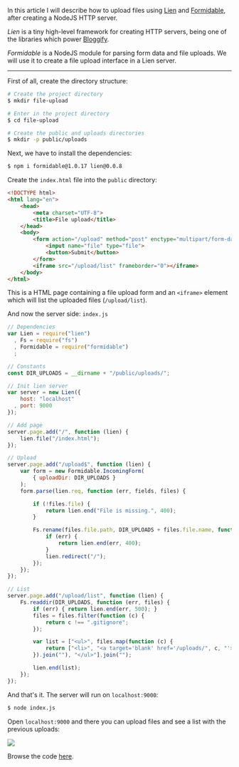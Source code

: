 In this article I will describe how to upload files using [Lien](https://github.com/LienJS/Lien) and [Formidable](https://github.com/felixge/node-formidable), after creating a NodeJS HTTP server.

*Lien* is a tiny high-level framework for creating HTTP servers, being one of the libraries which power [Bloggify](http://bloggify.org/).

*Formidable* is a NodeJS module for parsing form data and file uploads. We will use it to create a file upload interface in a Lien server.

---

First of all, create the directory structure:

```sh
# Create the project directory
$ mkdir file-upload

# Enter in the project directory
$ cd file-upload

# Create the public and uploads directories
$ mkdir -p public/uploads 
```

Next, we have to install the dependencies:

```sh
$ npm i formidable@1.0.17 lien@0.0.8
```

Create the `index.html` file into the `public` directory:

```html
<!DOCTYPE html>
<html lang="en">
    <head>
        <meta charset="UTF-8">
        <title>File upload</title>
    </head>
    <body>
        <form action="/upload" method="post" enctype="multipart/form-data">
            <input name="file" type="file">
            <button>Submit</button>
        </form>
        <iframe src="/upload/list" frameborder="0"></iframe>
    </body>
</html>
```

This is a HTML page containing a file upload form and an `<iframe>` element which will list the uploaded files (`/upload/list`).

And now the server side: `index.js`

```js
// Dependencies
var Lien = require("lien")
  , Fs = require("fs")
  , Formidable = require("formidable")
  ;

// Constants
const DIR_UPLOADS = __dirname + "/public/uploads/";

// Init lien server
var server = new Lien({
    host: "localhost"
  , port: 9000
});

// Add page
server.page.add("/", function (lien) {
    lien.file("/index.html");
});

// Upload
server.page.add("/upload$", function (lien) {
    var form = new Formidable.IncomingForm(
        { uploadDir: DIR_UPLOADS }
    );
    form.parse(lien.req, function (err, fields, files) {

        if (!files.file) {
            return lien.end("File is missing.", 400);
        }

        Fs.rename(files.file.path, DIR_UPLOADS + files.file.name, function (err) {
            if (err) {
                return lien.end(err, 400);
            }
            lien.redirect("/");
        });
    });
});

// List
server.page.add("/upload/list", function (lien) {
    Fs.readdir(DIR_UPLOADS, function (err, files) {
        if (err) { return lien.end(err, 500); }
        files = files.filter(function (c) {
            return c !== ".gitignore";
        });

        var list = ["<ul>", files.map(function (c) {
            return ["<li>", "<a target='blank' href='/uploads/", c, "'>", c, "</a></li>"].join("");
        }).join(""), "</ul>"].join("");

        lien.end(list);
    });
});
```

And that's it. The server will run on `localhost:9000`:

```sh
$ node index.js
```

Open `localhost:9000` and there you can upload files and see a list with the previous uploads:

![](http://i.imgur.com/VUN62B1.png)

Browse the code [here](https://github.com/IonicaBizau/learning-nodejs/tree/master/file-upload).